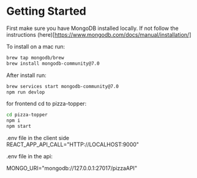 # Getting Started

First make sure you have MongoDB installed locally. If not follow the instructions (here)[https://www.mongodb.com/docs/manual/installation/]

To install on a mac run:

```bash
brew tap mongodb/brew
brew install mongodb-community@7.0
```

After install run:

```bash
brew services start mongodb-community@7.0
npm run devlop
```

for frontend cd to pizza-topper:

```bash
cd pizza-topper
npm i
npm start
```

.env file in the client side
REACT_APP_API_CALL="HTTP://LOCALHOST:9000"

.env file in the api:

MONGO_URI="mongodb://127.0.0.1:27017/pizzaAPI"
